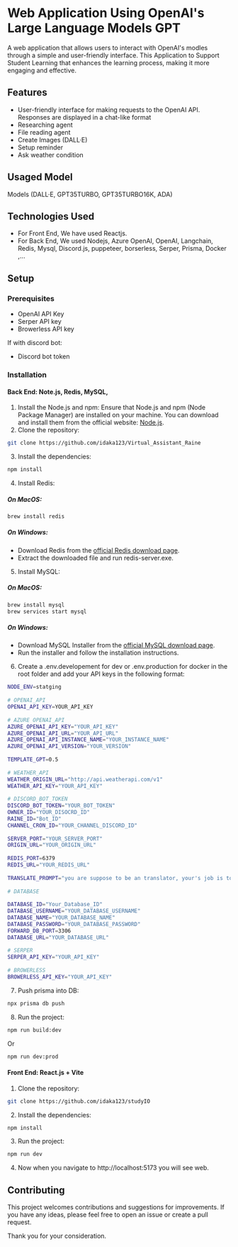 # Web Application Using OpenAI's Large Language Models GPT

A web application that allows users to interact with OpenAI's modles through a simple and user-friendly interface.
This Application to Support Student Learning that enhances the learning process, making it more engaging and effective.


## Features
- User-friendly interface for making requests to the OpenAI API. Responses are displayed in a chat-like format
- Researching agent
- File reading agent
- Create Images (DALL·E)
- Setup reminder
- Ask weather condition

## Usaged Model
Models (DALL·E, GPT35TURBO, GPT35TURBO16K, ADA)

## Technologies Used
- For Front End, We have used Reactjs.
- For Back End, We used Nodejs, Azure OpenAI, OpenAI, Langchain,​ Redis, Mysql, Discord.js,​ puppeteer, borserless, Serper, Prisma, Docker​,...

## Setup
### Prerequisites
- OpenAI API Key
- Serper API key
- Browerless API key

If with discord bot:
- Discord bot token


### Installation
#### Back End: Note.js, Redis, MySQL, 
1. Install the Node.js and npm:
Ensure that Node.js and npm (Node Package Manager) are installed on your machine. You can download and install them from the official website: <a href="https://nodejs.org/en" target="_blank">Node.js</a>.
2. Clone the repository:
```sh
git clone https://github.com/idaka123/Virtual_Assistant_Raine
```
3. Install the dependencies:
```sh
npm install
```
4. Install Redis:
##### On MacOS:
```sh
brew install redis
```
##### On Windows:
- Download Redis from the <a href="https://redis.io/download/" target="_blank">official Redis download page</a>.
- Extract the downloaded file and run redis-server.exe.
5. Install MySQL:
##### On MacOS:
```sh
brew install mysql
brew services start mysql
```
##### On Windows:
- Download MySQL Installer from the <a href="https://www.mysql.com/downloads/" target="_blank">official MySQL download page</a>.
- Run the installer and follow the installation instructions.
6. Create a .env.developement for dev or .env.production for docker in the root folder and add your API keys in the following format:
```sh
NODE_ENV=statging
 
# OPENAI_API
OPENAI_API_KEY=YOUR_API_KEY
 
# AZURE OPENAI_API
AZURE_OPENAI_API_KEY="YOUR_API_KEY"
AZURE_OPENAI_API_URL="YOUR_API_URL"
AZURE_OPENAI_API_INSTANCE_NAME="YOUR_INSTANCE_NAME"
AZURE_OPENAI_API_VERSION="YOUR_VERSION"
 
TEMPLATE_GPT=0.5
 
# WEATHER_API
WEATHER_ORIGIN_URL="http://api.weatherapi.com/v1"
WEATHER_API_KEY="YOUR_API_KEY"
 
# DISCORD_BOT_TOKEN
DISCORD_BOT_TOKEN="YOUR_BOT_TOKEN"
OWNER_ID="YOUR_DISOCRD_ID"
RAINE_ID="Bot_ID"
CHANNEL_CRON_ID="YOUR_CHANNEL_DISCORD_ID"
 
SERVER_PORT="YOUR_SERVER_PORT"
ORIGIN_URL="YOUR_ORIGIN_URL"
 
REDIS_PORT=6379
REDIS_URL="YOUR_REDIS_URL"
 
TRANSLATE_PROMPT="you are suppose to be an translator, your's job is to translate the text into english, with 5 explaination and usage examples of that case in Japanese, and you are a loyal assistant of Raine"
 
# DATABASE
 
DATABASE_ID="Your_Database_ID"
DATABASE_USERNAME="YOUR_DATABASE_USERNAME"
DATABASE_NAME="YOUR_DATABASE_NAME"
DATABASE_PASSWORD="YOUR_DATABASE_PASSWORD"
FORWARD_DB_PORT=3306
DATABASE_URL="YOUR_DATABASE_URL"
 
# SERPER
SERPER_API_KEY="YOUR_API_KEY"
 
# BROWERLESS
BROWERLESS_API_KEY="YOUR_API_KEY"

```

7. Push prisma into DB:
```sh
npx prisma db push
```

8. Run the project:
```sh
npm run build:dev
```
Or
```sh
npm run dev:prod
```

#### Front End: React.js + Vite
1. Clone the repository:
```sh
git clone https://github.com/idaka123/studyIO
```
2. Install the dependencies:
```sh
npm install
```
3. Run the project:
```sh
npm run dev
```
4. Now when you navigate to http://localhost:5173 you will see web.


## Contributing

This project welcomes contributions and suggestions for improvements. If you have any ideas, please feel free to open an issue or create a pull request.

Thank you for your consideration.

